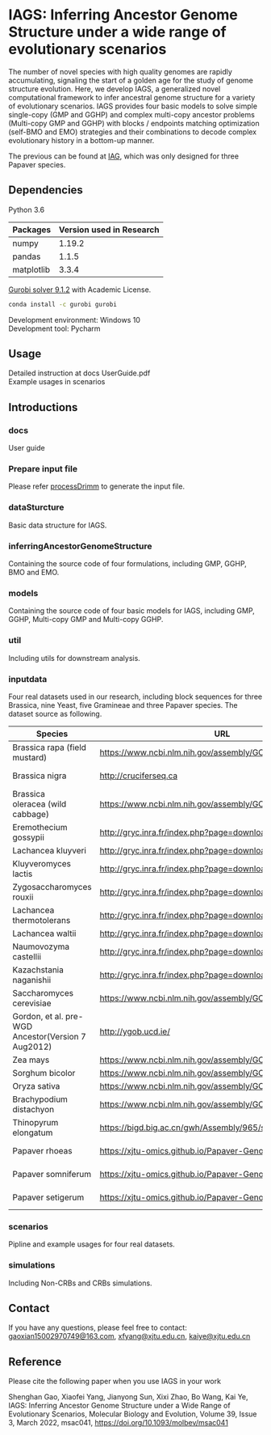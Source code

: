 # IAGS: Inferring Ancestor Genome Structure under a wide range of evolutionary scenarios

The number of novel species with high quality genomes are rapidly accumulating, signaling the start of a golden age for the study of genome structure evolution. Here, we develop IAGS, a generalized novel computational framework to infer ancestral genome structure for a variety of evolutionary scenarios. IAGS provides four basic models to solve simple single-copy (GMP and GGHP) and complex multi-copy ancestor problems (Multi-copy GMP and GGHP) with blocks / endpoints matching optimization (self-BMO and EMO) strategies and their combinations to decode complex evolutionary history in a bottom-up manner.

The previous can be found at [IAG](https://github.com/XJTU-YeLab/IAG), which was only designed for three Papaver species.

## Dependencies
Python 3.6

Packages  | Version used in Research|
--------- | --------|
numpy  | 1.19.2 |
pandas  | 1.1.5 |
matplotlib  | 3.3.4 |

[Gurobi solver 9.1.2](https://www.gurobi.com/ ) with Academic License.  
```Bash
conda install -c gurobi gurobi 
```
Development environment: Windows 10  
Development tool: Pycharm  

## Usage
Detailed instruction at docs UserGuide.pdf  
Example usages in scenarios  

## Introductions

### docs
User guide

### Prepare input file
Please refer [processDrimm](https://github.com/xjtu-omics/processDrimm) to generate the input file.

### dataSturcture
Basic data structure for IAGS.

### inferringAncestorGenomeStructure
Containing the source code of four formulations, including GMP, GGHP, BMO and EMO.

### models
Containing the source code of four basic models for IAGS, including GMP, GGHP, Multi-copy GMP and Multi-copy GGHP.

### util
Including utils for downstream analysis.

### inputdata
Four real datasets used in our research, including block sequences for three Brassica, nine Yeast, five Gramineae and three Papaver species. The dataset source as following.

Species | URL | Block |
--------|-----|------|
Brassica rapa (field mustard) |	https://www.ncbi.nlm.nih.gov/assembly/GCF_000309985.2/	| https://www.nature.com/articles/s41477-020-0735-y#Sec19 |
Brassica nigra	| http://cruciferseq.ca 	|  https://www.nature.com/articles/s41477-020-0735-y#Sec19 |
Brassica oleracea (wild cabbage) |	https://www.ncbi.nlm.nih.gov/assembly/GCA_900416815.2	|  https://www.nature.com/articles/s41477-020-0735-y#Sec19 |
Eremothecium gossypii |	http://gryc.inra.fr/index.php?page=download |	Orthofinder and Drimm-Synteny |
Lachancea kluyveri	 | http://gryc.inra.fr/index.php?page=download	 |	Orthofinder and Drimm-Synteny |
Kluyveromyces lactis	| http://gryc.inra.fr/index.php?page=download	 |	Orthofinder and Drimm-Synteny |
Zygosaccharomyces rouxii	| http://gryc.inra.fr/index.php?page=download	 |	Orthofinder and Drimm-Synteny |
Lachancea thermotolerans	| http://gryc.inra.fr/index.php?page=download	 |	Orthofinder and Drimm-Synteny |
Lachancea waltii	| http://gryc.inra.fr/index.php?page=download	 |	Orthofinder and Drimm-Synteny |
Naumovozyma castellii	| http://gryc.inra.fr/index.php?page=download	 |	Orthofinder and Drimm-Synteny |
Kazachstania naganishii	| http://gryc.inra.fr/index.php?page=download	 |	Orthofinder and Drimm-Synteny |
Saccharomyces cerevisiae	| https://www.ncbi.nlm.nih.gov/assembly/GCF_000146045.2/	 |	Orthofinder and Drimm-Synteny |
Gordon, et al. pre-WGD Ancestor(Version 7 Aug2012)	| http://ygob.ucd.ie/	 |	Orthofinder and Drimm-Synteny |
Zea mays |	https://www.ncbi.nlm.nih.gov/assembly/GCF_902167145.1 |	Orthofinder and Drimm-Synteny |
Sorghum bicolor |	https://www.ncbi.nlm.nih.gov/assembly/GCF_000003195.3	  |	Orthofinder and Drimm-Synteny |
Oryza sativa	| https://www.ncbi.nlm.nih.gov/assembly/GCF_001433935.1/#/st	 |	Orthofinder and Drimm-Synteny |
Brachypodium distachyon	| https://www.ncbi.nlm.nih.gov/assembly/GCF_000005505.3	 |	Orthofinder and Drimm-Synteny |
Thinopyrum elongatum	| https://bigd.big.ac.cn/gwh/Assembly/965/show	 |	Orthofinder and Drimm-Synteny |
Papaver rhoeas |	https://xjtu-omics.github.io/Papaver-Genomics/ |	https://github.com/xjtu-omics/IAG/tree/master/inputFiles |
Papaver somniferum |		https://xjtu-omics.github.io/Papaver-Genomics/ |	https://github.com/xjtu-omics/IAG/tree/master/inputFiles |
Papaver setigerum		| 	https://xjtu-omics.github.io/Papaver-Genomics/ |	https://github.com/xjtu-omics/IAG/tree/master/inputFiles |

### scenarios
Pipline and example usages for four real datasets.


### simulations
Including Non-CRBs and CRBs simulations.
 

## Contact
If you have any questions, please feel free to contact: gaoxian15002970749@163.com, xfyang@xjtu.edu.cn, kaiye@xjtu.edu.cn

## Reference
Please cite the following paper when you use IAGS in your work

Shenghan Gao, Xiaofei Yang, Jianyong Sun, Xixi Zhao, Bo Wang, Kai Ye, IAGS: Inferring Ancestor Genome Structure under a Wide Range of Evolutionary Scenarios, Molecular Biology and Evolution, Volume 39, Issue 3, March 2022, msac041, https://doi.org/10.1093/molbev/msac041




